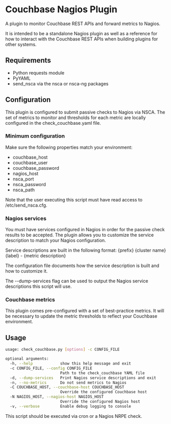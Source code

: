 # Couchbase Nagios Plugin
A plugin to monitor Couchbase REST APIs and forward metrics to Nagios.

It is intended to be a standalone Nagios plugin as well as a reference for how to interact with the Couchbase REST APIs when building plugins for other systems.

## Requirements
* Python requests module
* PyYAML
* send_nsca via the nsca or nsca-ng packages

## Configuration
This plugin is configured to submit passive checks to Nagios via NSCA.  The set of metrics to monitor and thresholds for each metric are locally configured in the check_couchbase.yaml file.

### Minimum configuration
Make sure the following properties match your environment:
* couchbase_host
* couchbase_user
* couchbase_password
* nagios_host
* nsca_port
* nsca_password
* nsca_path

Note that the user executing this script must have read access to /etc/send_nsca.cfg.

### Nagios services
You must have services configured in Nagios in order for the passive check results to be accepted.  The plugin allows you to customize the service description to match your Nagios configuration.  

Service descriptions are built in the following format:
{prefix} {cluster name} {label} - {metric description}

The configuration file documents how the service description is built and how to customize it.

The --dump-services flag can be used to output the Nagios service descriptions this script will use.

### Couchbase metrics
This plugin comes pre-configured with a set of best-practice metrics.  It will be necessary to update the metric thresholds to reflect your Couchbase environment.

## Usage
``` bash
usage: check_couchbase.py [options] -c CONFIG_FILE

optional arguments:
  -h, --help            show this help message and exit
  -c CONFIG_FILE, --config CONFIG_FILE
                        Path to the check_couchbase YAML file
  -d, --dump-services   Print Nagios service descriptions and exit
  -n, --no-metrics      Do not send metrics to Nagios
  -C COUCHBASE_HOST, --couchbase-host COUCHBASE_HOST
                        Override the configured Couchbase host
  -N NAGIOS_HOST, --nagios-host NAGIOS_HOST
                        Override the configured Nagios host
  -v, --verbose         Enable debug logging to console
```

This script should be executed via cron or a Nagios NRPE check.
